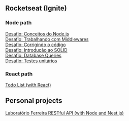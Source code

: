 ## Rocketseat (Ignite)

### Node path
[Desafio: Conceitos do Node.js](https://github.com/danilloism/desafio01-ignite-nodejs)<br>
[Desafio: Trabalhando com Middlewares](https://github.com/danilloism/desafio02-ignite-nodejs)<br>
[Desafio: Corrigindo o código](https://github.com/danilloism/desafio03-ignite-nodejs)<br>
[Desafio: Introdução ao SOLID](https://github.com/danilloism/desafio04-ignite-nodejs)<br>
[Desafio: Database Queries](https://github.com/danilloism/desafio06-ignite-nodejs)<br>
[Desafio: Testes unitários](https://github.com/danilloism/desafio08-ignite-nodejs)<br>

### React path
[Todo List (with React)](https://github.com/danilloism/ignite-react-2022-project-01-todolist)<br>

## Personal projects

[Laboratório Ferreira RESTful API (with Node and Nest.js)](https://github.com/danilloism/laboratorio_ferreira_api)
